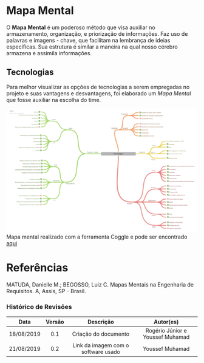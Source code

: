 # Mapa Mental

O **Mapa Mental** é um poderoso método que visa auxiliar no armazenamento, organização, e priorização de informações. Faz uso de palavras e imagens - chave, que facilitam na lembrança de ideias específicas. Sua estrutura é similar a maneira na qual nosso cérebro armazena e assimila informações.


## Tecnologias

Para melhor visualizar as opções de tecnologias a serem empregadas no projeto e suas vantagens e desvantagens, foi elaborado um *Mapa Mental* que fosse auxiliar na escolha do time.

[<img src="../../../assets/MM_Tecnologias_V1.png">](https://coggle.it/diagram/XVmBLRWw0DJ-JnGy/t/tecnologias)
Mapa mental realizado com a ferramenta Coggle e pode ser encontrado [aqui](https://drive.google.com/open?id=1dyNosB2fu78sD60NqvaN29aFuhgtPUJ6)

# Referências

MATUDA, Danielle M.; BEGOSSO, Luiz C. Mapas Mentais na Engenharia de Requisitos. A, Assis, SP - Brasil.

### Histórico de Revisões

|   Data   |  Versão  |        Descrição       |          Autor(es)          |
|:--------:|:--------:|:----------------------:|:---------------------------:|
|18/08/2019|   0.1    |  Criação do documento |  Rogério Júnior e Youssef Muhamad |
|21/08/2019|   0.2    | Link da imagem com o software usado  |  Youssef Muhamad |